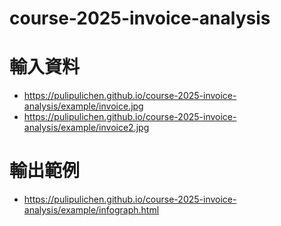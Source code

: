 # course-2025-invoice-analysis

# 輸入資料

- https://pulipulichen.github.io/course-2025-invoice-analysis/example/invoice.jpg
- https://pulipulichen.github.io/course-2025-invoice-analysis/example/invoice2.jpg

# 輸出範例

- https://pulipulichen.github.io/course-2025-invoice-analysis/example/infograph.html

